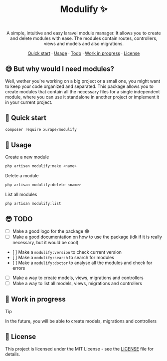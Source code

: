 <div align="center">

# Modulify ✨
<br/>

A simple, intuitive and easy laravel module manager. It allows you to create and delete modules with ease. The modules contain routes, controllers, views and models and also migrations.

[Quick start](#-quick-start) · [Usage](#-usage) · [Todo](#-todo) · [Work in progress](#-work-in-progress) · [License](#-license)
</div>

## 😅 But why would I need modules?

Well, wether you're working on a big project or a small one, you might want to keep your code organized and separated. This package allows you to create modules that contain all the necessary files for a single independent module, where you can use it standalone in another project or implement it in your current project.

## 🫡 Quick start
```bash
composer require xurape/modulify
```

## 🤔 Usage
Create a new module
```bash
php artisan modulify:make <name>
```

Delete a module
```bash
php artisan modulify:delete <name>
```

List all modules
```bash
php artisan modulify:list
```

## 😎 TODO
- [ ] Make a good logo for the package 😂
- [ ] Make a good documentation on how to use the package (idk if it is really necessary, but it would be cool)
- [ ] Make a `modulify:version` to check current version
- [ ] Make a `modulify:search` to search for modules
- [ ] Make a `modulify:doctor` to analyse all the modules and check for errors
- [ ] Make a way to create models, views, migrations and controllers
- [ ] Make a way to list all models, views, migrations and controllers

## 💪 Work in progress
> [!TIP]
> In the future, you will be able to create models, migrations and controllers

## 📝 License
This project is licensed under the MIT License - see the [LICENSE](LICENSE) file for details.

